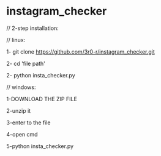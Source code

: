 # instagram_checker
// 2-step installation:

// linux:

1- git clone https://github.com/3r0-r/instagram_checker.git

2- cd 'file path'

2- python insta_checker.py

// windows:

1-DOWNLOAD THE ZIP FILE

2-unzip it

3-enter to the file

4-open cmd

5-python insta_checker.py
